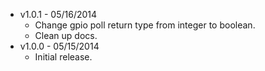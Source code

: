 * v1.0.1 - 05/16/2014
    * Change gpio poll return type from integer to boolean.
    * Clean up docs.
* v1.0.0 - 05/15/2014
    * Initial release.
